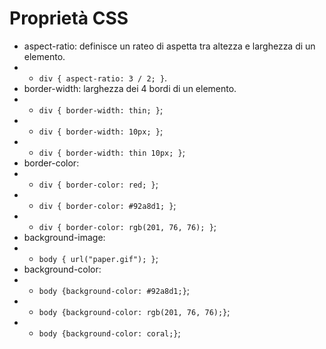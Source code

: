 # Proprietà CSS

- aspect-ratio: definisce un rateo di aspetta tra altezza e larghezza di un elemento.
- - `div { aspect-ratio: 3 / 2; }`.
- border-width: larghezza dei 4 bordi di un elemento.
- - `div { border-width: thin; }`;
- - `div { border-width: 10px; }`;
- - `div { border-width: thin 10px; }`;
- border-color:
- - `div { border-color: red; }`;
- - `div { border-color: #92a8d1; }`;
- - `div { border-color: rgb(201, 76, 76); }`;
- background-image:
- - `body { url("paper.gif"); }`;
- background-color:
- - `body {background-color: #92a8d1;}`;
- - `body {background-color: rgb(201, 76, 76);}`;
- - `body {background-color: coral;}`;